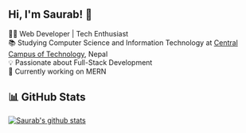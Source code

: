 ## Hi, I'm Saurab! 👋

👨‍💻 Web Developer | Tech Enthusiast<br/>
📚 Studying Computer Science and Information Technology at [Central Campus of Technology](https://cct.tu.edu.np), Nepal<br/>
💡 Passionate about Full-Stack Development<br/>
🚀 Currently working on MERN<br/>

## 📊 GitHub Stats  

[![Saurab's github stats](https://github-readme-stats.vercel.app/api?username=41saurab&count_private=true&show_icons=true&theme=radical&hide_rank=false)](https://github.com/anuraghazra/github-readme-stats)

